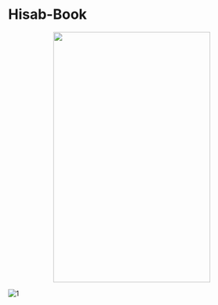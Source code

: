 # Hisab-Book

<p align="center">
  <img width="320" height="511" src="https://user-images.githubusercontent.com/34826092/177025525-a94e7910-890a-4113-aa12-7e4b33f4c5b2.jpg">
</p>

![1](https://user-images.githubusercontent.com/34826092/177025525-a94e7910-890a-4113-aa12-7e4b33f4c5b2.jpg)


